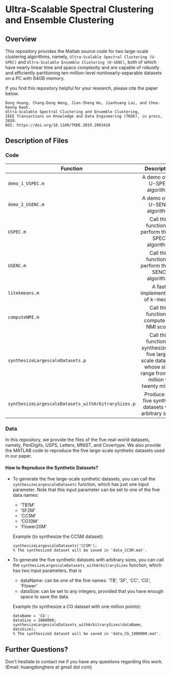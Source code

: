 # Ultra-Scalable Spectral Clustering and Ensemble Clustering

## Overview

This repository provides the Matlab source code for two large-scale clustering algorithms, namely, `Ultra-Scalable Spectral Clustering (U-SPEC)` and `Ultra-Scalable Ensemble Clustering (U-SENC)`, both of which have nearly linear time and space complexity and are capable of robustly and efficiently partitioning ten-million-level nonlinearly-separable datasets on a PC with 64GB memory.

If you find this repository helpful for your research, please cite the paper below. 

```
Dong Huang, Chang-Dong Wang, Jian-Sheng Wu, Jianhuang Lai, and Chee-Keong Kwoh.
Ultra-Scalable Spectral Clustering and Ensemble Clustering, 
IEEE Transactions on Knowledge and Data Engineering (TKDE), in press, 2020. 
DOI: https://doi.org/10.1109/TKDE.2019.2903410
```

## Description of Files

### Code

|Function | Description |
| ----------------- | :----------------: |
|`demo_1_USPEC.m` | A demo of the U-SPEC algorithm.|
|`demo_2_USENC.m` | A demo of the U-SENC algorithm.|
|`USPEC.m` | Call this function to perform the U-SPEC algorithm.|
|`USENC.m` | Call this function to perform the U-SENC algorithm.|
|`litekmeans.m`| A fast implementation of k-means. |
|`computeNMI.m`| Call this function to compute the NMI score.|
|`synthesizeLargescaleDatasets.p`| Call this function to synthesize the five large-scale datasets, whose sizes range from one million to twenty million. |
|`synthesizeLargescaleDatasets_withArbitrarySizes.p`| Produce the five synthetic datasets with arbitrary sizes.|

### Data

In this repository, we provide the files of the five real-world datasets, namely, PenDigits, USPS, Letters, MNIST, and Covertype. We also provide the MATLAB code to reproduce the five large-scale synthetic datasets used in our paper.

#### How to Reproduce the Synthetic Datasets?

- To generate the five large-scale synthetic datasets, you can call the `synthesizeLargescaleDatasets` function, which has just one input parameter. Note that this input parameter can be set to one of the five data names:

	* 'TB1M' 
	* 'SF2M' 
	* 'CC5M' 
	* 'CG10M' 
	* 'Flower20M'
  
  Example (to synthesize the CC5M dataset):
  
  ```
  synthesizeLargescaleDatasets('CC5M');
  % The synthesized dataset will be saved in 'data_CC5M.mat'.
  ```
- To generate the five synthetic datasets with arbitrary sizes, you can call the `synthesizeLargescaleDatasets_withArbitrarySizes` function, which has two input parameters, that is
	* dataName: can be one of the five names: 	'TB', 	'SF', 	'CC', 	'CG', 	'Flower'
	* dataSize: can be set to any integers, provided that you have enough space to save the data.
  
  Example (to synthesize a CG dataset with one million points):
  
  ```
  dataName = 'CG';
  dataSize = 1000000;
  synthesizeLargescaleDatasets_withArbitrarySizes(dataName, dataSize); 
  % The synthesized dataset will be saved in 'data_CG_1000000.mat'.
  ```

## Further Questions?

Don't hesitate to contact me if you have any questions regarding this work. (Email: huangdonghere at gmail dot com)
